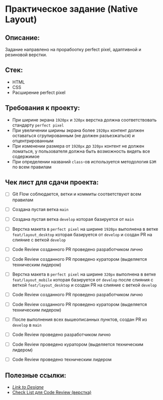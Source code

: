 # Практическое задание (Native Layout)

## Описание:

Задание направлено на прорабоотку perfect pixel, адаптивной и резиновой верстки.

## Стек:

- HTML
- CSS
- Расширение perfect pixel

## Требования к проекту:

- При ширине экрана `1920px` и `320px` верстка должна соответствовать стандарту `perfect pixel`
- При увеличении ширины экрана более `1920px` контент должен оставаться сгрупированным (не должен разъезжаться) и отцентрированным
- При изменении размера от `1920px` до `320px` контент не должен ломаться, у пользователя должна быть возможность видеть все содержимое
- При определении названий `class`-ов используется методология `БЭМ` по всем правилам

## Чек лист для сдачи проекта:

- [ ] Git Flow соблюдается, ветки и коммиты соответствуют всем правилам
- [ ] Создана пустая ветка `main`
- [ ] Создана пустая ветка `develop` которая базируется от `main`

- [ ] Верстка макета в `perfect pixel` на ширине `1920px` выполнена в ветке `feat/layout_desktop` которая базируется от `develop` и создан PR на слияние с веткой `develop`
- [ ] Code Review созданного PR проведено разработчиком лично
- [ ] Code Review созданного PR проведено куратором (выделяется техническим лидером)

- [ ] Верстка макета в `perfect pixel` на ширине `320px` выполнена в ветке `feat/layout_mobile` которая базируется от `develop` после слияния с веткой `feat/layout_desktop` и создан PR на слияние с веткой `develop`
- [ ] Code Review созданного PR проведено разработчиком лично
- [ ] Code Review созданного PR проведено куратором (выделяется техническим лидером)

- [ ] После выполнения всех вышеописанных пунктов, создан PR из `develop` в `main`
- [ ] Code Review проведено разработчиком лично
- [ ] Code Review проведено куратором (выделяется техническим лидером)
- [ ] Code Review проведено техническим лидером

## Полезные ссылки:

- <a href="https://www.figma.com/design/MYbKS9HjOND4uDWFmPx60R/%D0%A1%D0%B8%D1%82%D0%B8%D0%9F%D1%80%D0%BE-(Copy)?node-id=0-1&t=9ILaf0fTvUerw9ms-1"> _Link to Designe_ </a>
- <a href="https://gist.github.com/dmitry-podkyuko/dcea9e5a22796af7ec910b14c2a84629"> Check List для Code Review (верстка) </a>
